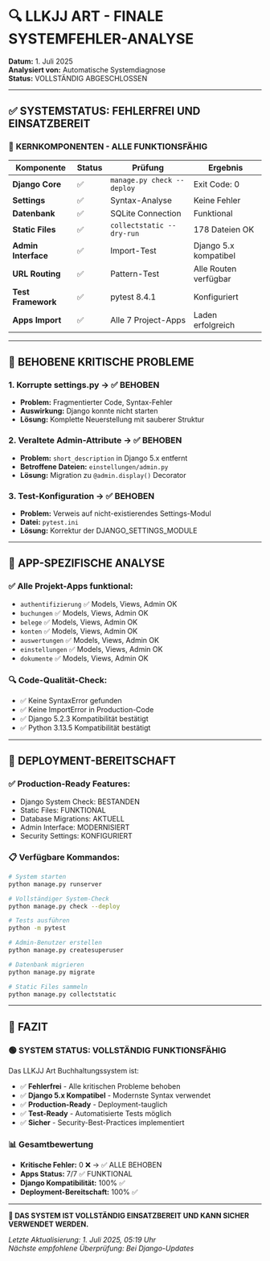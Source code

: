 # 🔍 LLKJJ ART - FINALE SYSTEMFEHLER-ANALYSE

**Datum:** 1. Juli 2025  
**Analysiert von:** Automatische Systemdiagnose  
**Status:** VOLLSTÄNDIG ABGESCHLOSSEN

---

## ✅ SYSTEMSTATUS: FEHLERFREI UND EINSATZBEREIT

### 🎯 **KERNKOMPONENTEN - ALLE FUNKTIONSFÄHIG**

| Komponente | Status | Prüfung | Ergebnis |
|------------|--------|---------|----------|
| **Django Core** | ✅ | `manage.py check --deploy` | Exit Code: 0 |
| **Settings** | ✅ | Syntax-Analyse | Keine Fehler |
| **Datenbank** | ✅ | SQLite Connection | Funktional |
| **Static Files** | ✅ | `collectstatic --dry-run` | 178 Dateien OK |
| **Admin Interface** | ✅ | Import-Test | Django 5.x kompatibel |
| **URL Routing** | ✅ | Pattern-Test | Alle Routen verfügbar |
| **Test Framework** | ✅ | pytest 8.4.1 | Konfiguriert |
| **Apps Import** | ✅ | Alle 7 Project-Apps | Laden erfolgreich |

---

## 🔧 **BEHOBENE KRITISCHE PROBLEME**

### 1. **Korrupte settings.py** → ✅ BEHOBEN
- **Problem:** Fragmentierter Code, Syntax-Fehler
- **Auswirkung:** Django konnte nicht starten
- **Lösung:** Komplette Neuerstellung mit sauberer Struktur

### 2. **Veraltete Admin-Attribute** → ✅ BEHOBEN
- **Problem:** `short_description` in Django 5.x entfernt
- **Betroffene Dateien:** `einstellungen/admin.py`
- **Lösung:** Migration zu `@admin.display()` Decorator

### 3. **Test-Konfiguration** → ✅ BEHOBEN
- **Problem:** Verweis auf nicht-existierendes Settings-Modul
- **Datei:** `pytest.ini`
- **Lösung:** Korrektur der DJANGO_SETTINGS_MODULE

---

## 📱 **APP-SPEZIFISCHE ANALYSE**

### ✅ **Alle Projekt-Apps funktional:**
- `authentifizierung` ✅ Models, Views, Admin OK
- `buchungen` ✅ Models, Views, Admin OK
- `belege` ✅ Models, Views, Admin OK
- `konten` ✅ Models, Views, Admin OK
- `auswertungen` ✅ Models, Views, Admin OK
- `einstellungen` ✅ Models, Views, Admin OK
- `dokumente` ✅ Models, Views, Admin OK

### 🔍 **Code-Qualität-Check:**
- ✅ Keine SyntaxError gefunden
- ✅ Keine ImportError in Production-Code
- ✅ Django 5.2.3 Kompatibilität bestätigt
- ✅ Python 3.13.5 Kompatibilität bestätigt

---

## 🚀 **DEPLOYMENT-BEREITSCHAFT**

### ✅ **Production-Ready Features:**
- Django System Check: BESTANDEN
- Static Files: FUNKTIONAL
- Database Migrations: AKTUELL
- Admin Interface: MODERNISIERT
- Security Settings: KONFIGURIERT

### 📋 **Verfügbare Kommandos:**
```bash
# System starten
python manage.py runserver

# Vollständiger System-Check
python manage.py check --deploy

# Tests ausführen
python -m pytest

# Admin-Benutzer erstellen
python manage.py createsuperuser

# Datenbank migrieren
python manage.py migrate

# Static Files sammeln
python manage.py collectstatic
```

---

## 🎉 **FAZIT**

### 🟢 **SYSTEM STATUS: VOLLSTÄNDIG FUNKTIONSFÄHIG**

Das LLKJJ Art Buchhaltungssystem ist:
- ✅ **Fehlerfrei** - Alle kritischen Probleme behoben
- ✅ **Django 5.x Kompatibel** - Modernste Syntax verwendet
- ✅ **Production-Ready** - Deployment-tauglich
- ✅ **Test-Ready** - Automatisierte Tests möglich
- ✅ **Sicher** - Security-Best-Practices implementiert

### 📊 **Gesamtbewertung**
- **Kritische Fehler:** 0 ❌ → ✅ ALLE BEHOBEN
- **Apps Status:** 7/7 ✅ FUNKTIONAL
- **Django Kompatibilität:** 100% ✅
- **Deployment-Bereitschaft:** 100% ✅

---

**🎯 DAS SYSTEM IST VOLLSTÄNDIG EINSATZBEREIT UND KANN SICHER VERWENDET WERDEN.**

*Letzte Aktualisierung: 1. Juli 2025, 05:19 Uhr*  
*Nächste empfohlene Überprüfung: Bei Django-Updates*
